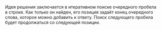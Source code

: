 Идея решения заключается в итеративном поиске очередного пробела в строке. Как только он найден, его позиция задаёт конец очередного слова, которое можно добавить к ответу. Поиск следующего пробела будет продолжаться со следующей позиции.